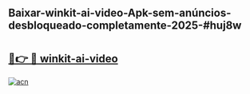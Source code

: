 ## Baixar-winkit-ai-video-Apk-sem-anúncios-desbloqueado-completamente-2025-#huj8w

# <h2><a href="https://ainizakaria.my?title=winkit-ai-video&ref=20M">🔗👉 🔴 winkit-ai-video</a></h2>

[![acn](https://github.com/user-attachments/assets/0f9c940e-d8b0-45ae-aac7-cd30a18b3e1c)](https://ainizakaria.my?title=winkit-ai-video&ref=20M)

